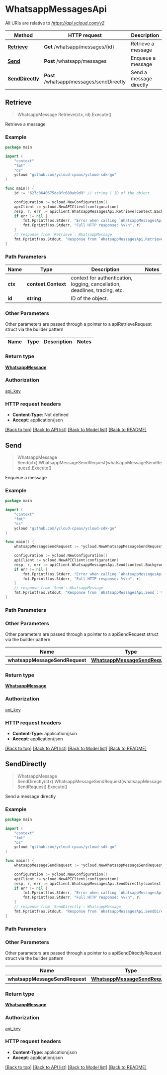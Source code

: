 # WhatsappMessagesApi

All URIs are relative to *https://api.ycloud.com/v2*

Method | HTTP request | Description
------------- | ------------- | -------------
[**Retrieve**](WhatsappMessagesApi.md#Retrieve) | **Get** /whatsapp/messages/{id} | Retrieve a message
[**Send**](WhatsappMessagesApi.md#Send) | **Post** /whatsapp/messages | Enqueue a message
[**SendDirectly**](WhatsappMessagesApi.md#SendDirectly) | **Post** /whatsapp/messages/sendDirectly | Send a message directly



## Retrieve

> WhatsappMessage Retrieve(ctx, id).Execute()

Retrieve a message



### Example

```go
package main

import (
    "context"
    "fmt"
    "os"
    ycloud "github.com/ycloud-cpaas/ycloud-sdk-go"
)

func main() {
    id := "627c8640675de8fc689ab9d9" // string | ID of the object.

    configuration := ycloud.NewConfiguration()
    apiClient := ycloud.NewAPIClient(configuration)
    resp, r, err := apiClient.WhatsappMessagesApi.Retrieve(context.Background(), id).Execute()
    if err != nil {
        fmt.Fprintf(os.Stderr, "Error when calling `WhatsappMessagesApi.Retrieve``: %v\n", err)
        fmt.Fprintf(os.Stderr, "Full HTTP response: %v\n", r)
    }
    // response from `Retrieve`: WhatsappMessage
    fmt.Fprintf(os.Stdout, "Response from `WhatsappMessagesApi.Retrieve`: %v\n", resp)
}
```

### Path Parameters


Name | Type | Description  | Notes
------------- | ------------- | ------------- | -------------
**ctx** | **context.Context** | context for authentication, logging, cancellation, deadlines, tracing, etc.
**id** | **string** | ID of the object. | 

### Other Parameters

Other parameters are passed through a pointer to a apiRetrieveRequest struct via the builder pattern


Name | Type | Description  | Notes
------------- | ------------- | ------------- | -------------


### Return type

[**WhatsappMessage**](WhatsappMessage.md)

### Authorization

[api_key](../README.md#api_key)

### HTTP request headers

- **Content-Type**: Not defined
- **Accept**: application/json

[[Back to top]](#) [[Back to API list]](../README.md#documentation-for-api-endpoints)
[[Back to Model list]](../README.md#documentation-for-models)
[[Back to README]](../README.md)


## Send

> WhatsappMessage Send(ctx).WhatsappMessageSendRequest(whatsappMessageSendRequest).Execute()

Enqueue a message



### Example

```go
package main

import (
    "context"
    "fmt"
    "os"
    ycloud "github.com/ycloud-cpaas/ycloud-sdk-go"
)

func main() {
    whatsappMessageSendRequest := *ycloud.NewWhatsappMessageSendRequest("+16315551111", "+16315551111", ycloud.WhatsappMessageType("template")) // WhatsappMessageSendRequest | 

    configuration := ycloud.NewConfiguration()
    apiClient := ycloud.NewAPIClient(configuration)
    resp, r, err := apiClient.WhatsappMessagesApi.Send(context.Background()).WhatsappMessageSendRequest(whatsappMessageSendRequest).Execute()
    if err != nil {
        fmt.Fprintf(os.Stderr, "Error when calling `WhatsappMessagesApi.Send``: %v\n", err)
        fmt.Fprintf(os.Stderr, "Full HTTP response: %v\n", r)
    }
    // response from `Send`: WhatsappMessage
    fmt.Fprintf(os.Stdout, "Response from `WhatsappMessagesApi.Send`: %v\n", resp)
}
```

### Path Parameters



### Other Parameters

Other parameters are passed through a pointer to a apiSendRequest struct via the builder pattern


Name | Type | Description  | Notes
------------- | ------------- | ------------- | -------------
 **whatsappMessageSendRequest** | [**WhatsappMessageSendRequest**](WhatsappMessageSendRequest.md) |  | 

### Return type

[**WhatsappMessage**](WhatsappMessage.md)

### Authorization

[api_key](../README.md#api_key)

### HTTP request headers

- **Content-Type**: application/json
- **Accept**: application/json

[[Back to top]](#) [[Back to API list]](../README.md#documentation-for-api-endpoints)
[[Back to Model list]](../README.md#documentation-for-models)
[[Back to README]](../README.md)


## SendDirectly

> WhatsappMessage SendDirectly(ctx).WhatsappMessageSendRequest(whatsappMessageSendRequest).Execute()

Send a message directly



### Example

```go
package main

import (
    "context"
    "fmt"
    "os"
    ycloud "github.com/ycloud-cpaas/ycloud-sdk-go"
)

func main() {
    whatsappMessageSendRequest := *ycloud.NewWhatsappMessageSendRequest("+16315551111", "+16315551111", ycloud.WhatsappMessageType("template")) // WhatsappMessageSendRequest | 

    configuration := ycloud.NewConfiguration()
    apiClient := ycloud.NewAPIClient(configuration)
    resp, r, err := apiClient.WhatsappMessagesApi.SendDirectly(context.Background()).WhatsappMessageSendRequest(whatsappMessageSendRequest).Execute()
    if err != nil {
        fmt.Fprintf(os.Stderr, "Error when calling `WhatsappMessagesApi.SendDirectly``: %v\n", err)
        fmt.Fprintf(os.Stderr, "Full HTTP response: %v\n", r)
    }
    // response from `SendDirectly`: WhatsappMessage
    fmt.Fprintf(os.Stdout, "Response from `WhatsappMessagesApi.SendDirectly`: %v\n", resp)
}
```

### Path Parameters



### Other Parameters

Other parameters are passed through a pointer to a apiSendDirectlyRequest struct via the builder pattern


Name | Type | Description  | Notes
------------- | ------------- | ------------- | -------------
 **whatsappMessageSendRequest** | [**WhatsappMessageSendRequest**](WhatsappMessageSendRequest.md) |  | 

### Return type

[**WhatsappMessage**](WhatsappMessage.md)

### Authorization

[api_key](../README.md#api_key)

### HTTP request headers

- **Content-Type**: application/json
- **Accept**: application/json

[[Back to top]](#) [[Back to API list]](../README.md#documentation-for-api-endpoints)
[[Back to Model list]](../README.md#documentation-for-models)
[[Back to README]](../README.md)

